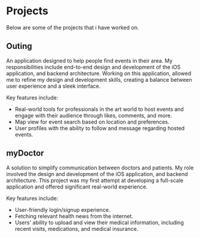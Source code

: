 # Projects

Below are some of the projects that i have worked on.

## Outing

An application designed to help people find events in their area. My responsibilities include end-to-end design and development of the iOS application, and backend architecture. Working on this application, allowed me to refine my design and development skills, creating a balance between user experience and a sleek interface.

Key features include:
* Real-world tools for professionals in the art world to host events and engage with their audience through likes, comments, and more.
* Map view for event search based on location and preferences.
* User profiles with the ability to follow and message regarding hosted events.

## myDoctor

A solution to simplify communication between doctors and patients. My role involved the design and development of the iOS application, and backend architecture. This project was my first attempt at developing a full-scale application and offered significant real-world experience. 

Key features include:
* User-friendly login/signup experience.
* Fetching relevant health news from the internet.
* Users' ability to upload and view their medical information, including recent visits, medications, and medical insurance.

